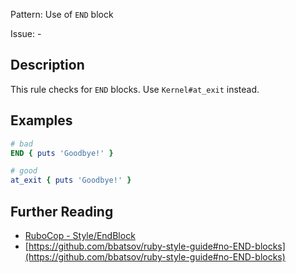 Pattern: Use of `END` block

Issue: -

## Description

This rule checks for `END` blocks. Use `Kernel#at_exit` instead.

## Examples

```ruby
# bad
END { puts 'Goodbye!' }

# good
at_exit { puts 'Goodbye!' }
```

## Further Reading

* [RuboCop - Style/EndBlock](https://docs.rubocop.org/rubocop/cops_style.html#styleendblock)
* [https://github.com/bbatsov/ruby-style-guide#no-END-blocks](https://github.com/bbatsov/ruby-style-guide#no-END-blocks)
